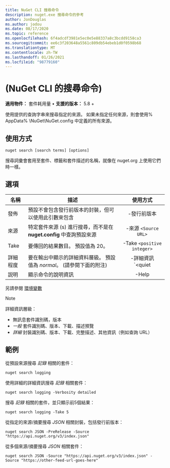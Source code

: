 ```yaml
---
title: NuGet CLI 搜尋命令
description: nuget.exe 搜尋命令的參考
author: JonDouglas
ms.author: jodou
ms.date: 08/17/2020
ms.topic: reference
ms.openlocfilehash: 6f4adcdf3981e5ec0e5e88337a8c3bcdd9158ca3
ms.sourcegitcommit: ee6c3f203648a5561c809db54ebeb1d0f0598b68
ms.translationtype: MT
ms.contentlocale: zh-TW
ms.lasthandoff: 01/26/2021
ms.locfileid: "98779160"
---
```

# <a name="search-command-nuget-cli"></a> (NuGet CLI 的搜尋命令) 

**適用物件：** 套件耗用量 &bullet; **支援的版本：** 5.8 +

使用提供的查詢字串來搜尋指定的來源。 如果未指定任何來源，則會使用% AppData% \NuGet\NuGet.config 中定義的所有來源。

## <a name="usage"></a>使用方式

```cli
nuget search [search terms] [options]
```

搜尋詞彙會套用至套件、標籤和套件描述的名稱，就像在 nuget.org 上使用它們時一樣。

## <a name="options"></a>選項

| 名稱 | 描述 | 使用方式 |
| ---  |     ---     |  :-:  |
| 發佈 | 預設不會包含發行前版本的封裝，但可以使用此引數來包含 | -發行前版本 |
| 來源 | 特定套件來源 (s) 進行搜尋，而不是在 __nuget.config__ 中查詢預設來源 | -來源 `<Source URL>`|
| Take | 要傳回的結果數目。 預設值為 20。 | -Take `<positive integer>` |
| 詳細程度 | 要在輸出中顯示的詳細資料層級。 預設值為 _normal_。  (請參閱下面的附注)   | -詳細資訊 `<quiet|normal|detailed>` |
| 説明 | 顯示命令的說明資訊 | -Help |

另請參閱 [環境變數](cli-ref-environment-variables.md)

> [!NOTE] 
> 詳細資訊層級：
> * 無訊息套件識別碼，版本
> * _一般_ 套件識別碼、版本、下載、描述預覽
> * _詳細_ 封裝識別碼、版本、下載、完整描述、其他資訊（例如查詢 URL）

## <a name="examples"></a>範例

從預設來源搜尋 *記錄* 相關的套件：
```
nuget search logging
```
使用詳細的詳細資訊搜尋 *記錄* 相關套件：
```
nuget search logging -Verbosity detailed
```
搜尋 *記錄* 相關的套件，並只顯示前5個結果：
```
nuget search logging -Take 5
```
從指定的來源/摘要搜尋 *JSON* 相關封裝，包括發行前版本：
```
nuget search JSON -PreRelease -Source "https://api.nuget.org/v3/index.json"
```
從多個來源/摘要搜尋 *JSON* 相關套件：
```
nuget search JSON -Source "https://api.nuget.org/v3/index.json" -Source "https://other-feed-url-goes-here"
```
